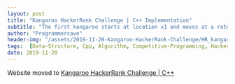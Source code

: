 ```yaml
---
layout: post
title: "Kangaroo HackerRank Challenge | C++ Implementation"
subtitle: "The first kangaroo starts at location x1 and moves at a rate of v1 meters per jump. The second kangaroo starts at location x2 and moves at a rate of v2 meters per jump. You have to figure out a way to get both kangaroos at the same location at the same time as part of the show. If it is possible, return YES, otherwise return NO."
author: "Programmercave"
header-img: "/assets/2019-11-28-Kangaroo-HackerRank-Challenge/HR_kangaroo.png"
tags:  [Data-Structure, Cpp, Algorithm, Competitive-Programming, Hackerrank]
date: 2019-11-28
---
```


Website moved to [Kangaroo HackerRank Challenge | C++ ](https://programmercave.com/blog/2019/11/28/Kangaroo-HackerRank-Challenge-C++-Implementation)